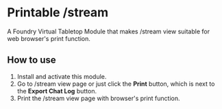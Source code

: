 # Printable /stream

A Foundry Virtual Tabletop Module that makes /stream view suitable for web browser's print function.

## How to use

1. Install and activate this module.
2. Go to <your-hostname>/stream view page or just click the **Print** button, which is next to the **Export Chat Log** button.
3. Print the /stream view page with browser's print function.
